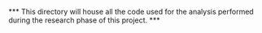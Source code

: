 *** This directory will house all the code used for the analysis performed during the research phase of this project. ***


